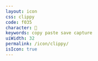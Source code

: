```yaml
---
layout: icon
css: clippy
code: f035
character: 
keywords: copy paste save capture
uiWidth: 32
permalink: /icon/clippy/
isIcon: true
---
```

